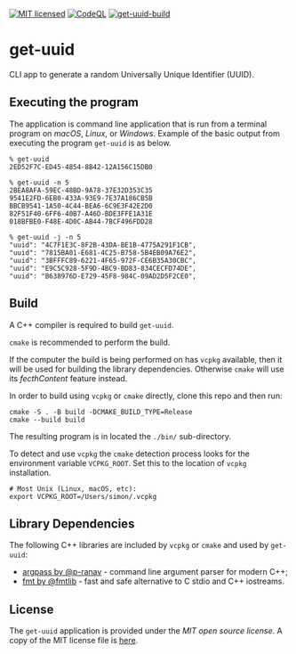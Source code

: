 [![MIT licensed](https://img.shields.io/badge/license-MIT-blue.svg)](https://raw.githubusercontent.com/hyperium/hyper/master/LICENSE) [![CodeQL](https://github.com/wiremoons/get-uuid/actions/workflows/codeql-analysis.yml/badge.svg)](https://github.com/wiremoons/get-uuid/actions/workflows/codeql-analysis.yml) [![get-uuid-build](https://github.com/wiremoons/get-uuid/actions/workflows/get-uuid-build.yml/badge.svg)](https://github.com/wiremoons/get-uuid/actions/workflows/get-uuid-build.yml)

# get-uuid
CLI app to generate a random Universally Unique Identifier (UUID).

## Executing the program

The application is command line application that is run from a terminal program on *macOS*, *Linux*, or *Windows*. Example of the basic output from executing the program `get-uuid` is as below.

```console
% get-uuid
2ED52F7C-ED45-4854-8B42-12A156C15DB0

% get-uuid -n 5
2BEA8AFA-59EC-48BD-9A78-37E32D353C35
9541E2FD-6EB0-433A-93E9-7E37A186CB5B
BBCB9541-1A50-4C44-BEA6-6C9E3F42E2D0
82F51F40-6FF6-40B7-A46D-BDE3FFE1A31E
018BFBE0-F48E-4D0C-AB44-7BCF496FDD28

% get-uuid -j -n 5
"uuid": "4C7F1E3C-8F2B-43DA-BE1B-4775A291F1CB", 
"uuid": "7815BA01-E681-4C25-B758-5B4EB09A76E2", 
"uuid": "3BFFFC89-6221-4F65-972F-CE6B35A30CBC", 
"uuid": "E9C5C928-5F9D-4BC9-BD83-834CECFD74DE", 
"uuid": "B638976D-E729-45F8-984C-09AD2D5F2CE0", 

```

## Build

A C++ compiler is required to build `get-uuid`. 

`cmake` is recommended to perform the build. 

If the computer the build is being performed on has `vcpkg` available, then it will be 
used for building the library dependencies. Otherwise `cmake` will use its 
*fecthContent* feature instead.

In order to build using `vcpkg` or `cmake` directly, clone this repo and then run:

```console
cmake -S . -B build -DCMAKE_BUILD_TYPE=Release
cmake --build build
```

The resulting program is in located the `./bin/` sub-directory.

To detect and use `vcpkg` the `cmake` detection process looks for the environment variable `VCPKG_ROOT`. Set this to the location of `vcpkg` installation.
```
# Most Unix (Linux, macOS, etc):
export VCPKG_ROOT=/Users/simon/.vcpkg
```

## Library Dependencies

The following C++ libraries are included by `vcpkg` or `cmake` and used by `get-uuid`:

- [argpass by @p-ranav](https://github.com/p-ranav/argparse) - command line argument parser for modern C++;
- [fmt by @fmtlib](https://github.com/fmtlib/fmt) - fast and safe alternative to C stdio and C++ iostreams.


## License

The `get-uuid` application is provided under the _MIT open source license_. A copy
of the MIT license file is [here](./LICENSE).
